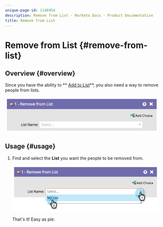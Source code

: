 ```yaml
---
unique-page-id: 1146954
description: Remove from List - Marketo Docs - Product Documentation
title: Remove from List
---
```


# Remove from List {#remove-from-list}

## Overview {#overview}

Since you have the ability to ** [Add to List](add-to-list.md)**, you also need a way to remove people from lists.

![](assets/image2014-9-22-10-3a44-3a3.png)

## Usage {#usage}

1. Find and select the **List** you want the people to be removed from.

   ![](assets/image2014-9-22-10-3a44-3a7.png)

   That's it! Easy as pie.

